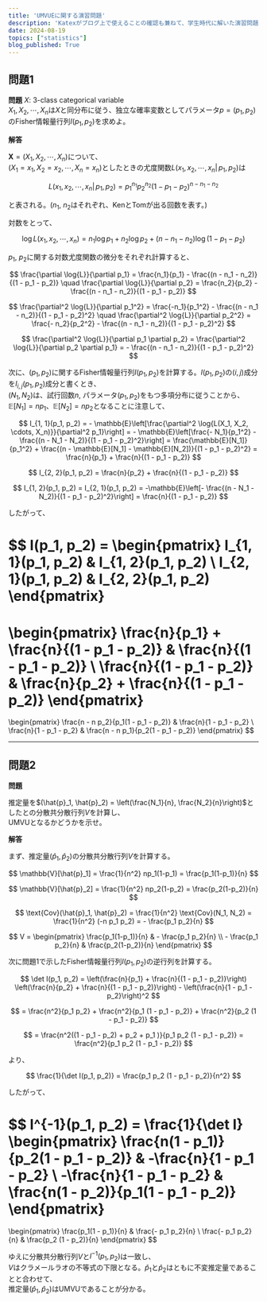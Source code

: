 ```yaml
---
title: 'UMVUEに関する演習問題'
description: 'Katexがブログ上で使えることの確認も兼ねて、学生時代に解いた演習問題を記載する'
date: 2024-08-19
topics: ["statistics"]
blog_published: True
---
```


## **問題1**

**問題**
$X$: 3-class categorical variable  
$X_1, X_2, \cdots, X_n$は$X$と同分布に従う、独立な確率変数としてパラメータ$p = (p_1, p_2)$のFisher情報量行列$I(p_1, p_2)$を求めよ。

**解答**

$\mathbf{X} = (X_1, X_2, \cdots, X_n)$について、  
$(X_1 = x_1, X_2 = x_2, \cdots, X_n = x_n)$としたときの尤度関数$L(x_1, x_2,  \cdots, x_n |\, p_1, p_2)$は

$$
L(x_1, x_2, \cdots, x_n |\, p_1, p_2) = p_1^{n_1} p_2^{n_2} (1 - p_1 - p_2)^{n - n_1 - n_2}
$$

と表される。($n_1$, $n_2$はそれぞれ、KenとTomが出る回数を表す。)

対数をとって、

$$
\log{L}(x_1, x_2, \cdots, x_n) = n_1 \log{p_1} + n_2 \log{p_2} + (n - n_1 - n_2) \log{(1 - p_1 - p_2)}
$$

$p_1$, $p_2$に関する対数尤度関数の微分をそれぞれ計算すると、

$$
\frac{\partial \log{L}}{\partial p_1} = \frac{n_1}{p_1} - \frac{(n - n_1 - n_2)}{(1 - p_1 - p_2)} \quad \frac{\partial \log{L}}{\partial p_2} = \frac{n_2}{p_2} - \frac{(n - n_1 - n_2)}{(1 - p_1 - p_2)}
$$

$$
\frac{\partial^2 \log{L}}{\partial p_1^2} = \frac{-n_1}{p_1^2} - \frac{(n - n_1 - n_2)}{(1 - p_1 - p_2)^2} \quad \frac{\partial^2 \log{L}}{\partial p_2^2} = \frac{- n_2}{p_2^2} - \frac{(n - n_1 - n_2)}{(1 - p_1 - p_2)^2}
$$

$$
\frac{\partial^2 \log{L}}{\partial p_1 \partial p_2} = \frac{\partial^2 \log{L}}{\partial p_2 \partial p_1} =  - \frac{(n - n_1 - n_2)}{(1 - p_1 - p_2)^2}
$$

次に、$(p_1, p_2)$に関するFisher情報量行列$I(p_1, p_2)$を計算する。$I(p_1, p_2)$の$(i, j)$成分を$I_{i, j}(p_1, p_2)$成分と書くとき、  
$(N_1, N_2)$は、試行回数$n$, パラメータ$(p_1, p_2)$をもつ多項分布に従うことから、$\mathbb{E}[N_1] = n p_1$、$\mathbb{E}[N_2] = n p_2$となることに注意して、

$$
I_{1, 1}(p_1, p_2) = - \mathbb{E}\left[\frac{\partial^2 \log{L(X_1, X_2, \cdots, X_n)}}{\partial^2 p_1}\right] = - \mathbb{E}\left[\frac{- N_1}{p_1^2} - \frac{(n - N_1 - N_2)}{(1 - p_1 - p_2)^2}\right] = \frac{\mathbb{E}[N_1]}{p_1^2} + \frac{(n - \mathbb{E}[N_1] - \mathbb{E}[N_2])}{(1 - p_1 - p_2)^2} = \frac{n}{p_1} + \frac{n}{(1 - p_1 - p_2)}
$$

$$
I_{2, 2}(p_1, p_2) = \frac{n}{p_2} + \frac{n}{(1 - p_1 - p_2)}
$$

$$
I_{1, 2}(p_1, p_2) = I_{2, 1}(p_1, p_2) = -\mathbb{E}\left[- \frac{(n - N_1 - N_2)}{(1 - p_1 - p_2)^2}\right] = \frac{n}{(1 - p_1 - p_2)}
$$

したがって、

$$
I(p_1, p_2) = 
\begin{pmatrix}
    I_{1, 1}(p_1, p_2) & I_{1, 2}(p_1, p_2) \\
    I_{2, 1}(p_1, p_2) & I_{2, 2}(p_1, p_2)
\end{pmatrix}
= 
\begin{pmatrix}
    \frac{n}{p_1} + \frac{n}{(1 - p_1 - p_2)} & \frac{n}{(1 - p_1 - p_2)} \\
    \frac{n}{(1 - p_1 - p_2)} & \frac{n}{p_2} + \frac{n}{(1 - p_1 - p_2)}
\end{pmatrix} 
= 
\begin{pmatrix}
    \frac{n - n p_2}{p_1(1 - p_1 - p_2)} & \frac{n}{1 - p_1 - p_2} \\
    \frac{n}{1 - p_1 - p_2} & \frac{n - n p_1}{p_2(1 - p_1 - p_2)}
\end{pmatrix}
$$

---

## **問題2**

**問題**

推定量を$(\hat{p}_1, \hat{p}_2) = \left(\frac{N_1}{n}, \frac{N_2}{n}\right)$としたとの分散共分散行列$V$を計算し、  
UMVUとなるかどうかを示せ。

**解答**

まず、推定量$(\hat{p}_1, \hat{p}_2)$の分散共分散行列$V$を計算する。

$$
\mathbb{V}[\hat{p}_1] = \frac{1}{n^2} np_1(1-p_1) = \frac{p_1(1-p_1)}{n}
$$

$$
\mathbb{V}[\hat{p}_2] = \frac{1}{n^2} np_2(1-p_2) = \frac{p_2(1-p_2)}{n}
$$

$$
\text{Cov}(\hat{p}_1, \hat{p}_2) = \frac{1}{n^2} \text{Cov}(N_1, N_2) = \frac{1}{n^2} (-n p_1 p_2) = - \frac{p_1 p_2}{n}
$$

$$
V = 
\begin{pmatrix}     
    \frac{p_1(1-p_1)}{n} & - \frac{p_1 p_2}{n} \\
    - \frac{p_1 p_2}{n} & \frac{p_2(1-p_2)}{n}
\end{pmatrix}
$$

次に問題1で示したFisher情報量行列$I(p_1, p_2)$の逆行列を計算する。

$$
\det I(p_1, p_2) = \left(\frac{n}{p_1} + \frac{n}{(1 - p_1 - p_2)}\right) \left(\frac{n}{p_2} + \frac{n}{(1 - p_1 - p_2)}\right) - \left(\frac{n}{1 - p_1 - p_2}\right)^2 
$$

$$
= \frac{n^2}{p_1 p_2} + \frac{n^2}{p_1 (1 - p_1 - p_2)} + \frac{n^2}{p_2 (1 - p_1 - p_2)}
$$

$$
= \frac{n^2((1 - p_1 - p_2) + p_2 + p_1 )}{p_1 p_2 (1 - p_1 - p_2)} 
= \frac{n^2}{p_1 p_2 (1 - p_1 - p_2)}
$$

より、

$$
\frac{1}{\det I(p_1, p_2)} = \frac{p_1 p_2 (1 - p_1 - p_2)}{n^2}
$$

したがって、

$$
I^{-1}(p_1, p_2) = \frac{1}{\det I} 
\begin{pmatrix}
    \frac{n(1 - p_1)}{p_2(1 - p_1 - p_2)} & -\frac{n}{1 - p_1 - p_2} \\
    -\frac{n}{1 - p_1 - p_2} & \frac{n(1 - p_2)}{p_1(1 - p_1 - p_2)}
\end{pmatrix} 
= 
\begin{pmatrix}
    \frac{p_1(1 - p_1)}{n} & \frac{- p_1 p_2}{n} \\
    \frac{- p_1 p_2}{n} & \frac{p_2 (1 - p_2)}{n}
\end{pmatrix}
$$

ゆえに分散共分散行列$V$と$I^{-1}(p_1, p_2)$は一致し、  
$V$はクラメールラオの不等式の下限となる。$\hat{p}_1$と$\hat{p}_2$はともに不変推定量であることと合わせて、  
推定量$(\hat{p}_1, \hat{p}_2)$はUMVUであることが分かる。
